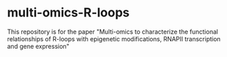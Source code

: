 # multi-omics-R-loops
This repository is for the paper "Multi-omics to characterize the functional relationships of R-loops with epigenetic modifications, RNAPII transcription and gene expression"
